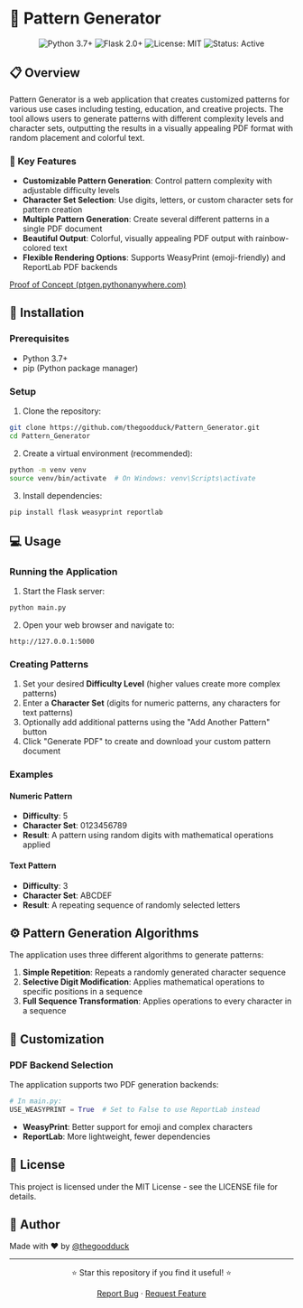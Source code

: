 # 🌈 Pattern Generator

<div align="center">
  <img src="https://img.shields.io/badge/Python-3.7%2B-blue.svg" alt="Python 3.7+"/>
  <img src="https://img.shields.io/badge/Flask-2.0%2B-green.svg" alt="Flask 2.0+"/>
  <img src="https://img.shields.io/badge/License-MIT-yellow.svg" alt="License: MIT"/>
  <img src="https://img.shields.io/badge/Status-Active-brightgreen.svg" alt="Status: Active"/>
</div>

## 📋 Overview

Pattern Generator is a web application that creates customized patterns for various use cases including testing, education, and creative projects. The tool allows users to generate patterns with different complexity levels and character sets, outputting the results in a visually appealing PDF format with random placement and colorful text.

### 🎯 Key Features

- **Customizable Pattern Generation**: Control pattern complexity with adjustable difficulty levels
- **Character Set Selection**: Use digits, letters, or custom character sets for pattern creation
- **Multiple Pattern Generation**: Create several different patterns in a single PDF document
- **Beautiful Output**: Colorful, visually appealing PDF output with rainbow-colored text
- **Flexible Rendering Options**: Supports WeasyPrint (emoji-friendly) and ReportLab PDF backends

[Proof of Concept (ptgen.pythonanywhere.com)](https://ptgen.pythonanywhere.com)
## 🚀 Installation

### Prerequisites
- Python 3.7+
- pip (Python package manager)

### Setup

1. Clone the repository:
```bash
git clone https://github.com/thegoodduck/Pattern_Generator.git
cd Pattern_Generator
```

2. Create a virtual environment (recommended):
```bash
python -m venv venv
source venv/bin/activate  # On Windows: venv\Scripts\activate
```

3. Install dependencies:
```bash
pip install flask weasyprint reportlab
```

## 💻 Usage

### Running the Application

1. Start the Flask server:
```bash
python main.py
```

2. Open your web browser and navigate to:
```
http://127.0.0.1:5000
```

### Creating Patterns

1. Set your desired **Difficulty Level** (higher values create more complex patterns)
2. Enter a **Character Set** (digits for numeric patterns, any characters for text patterns)
3. Optionally add additional patterns using the "Add Another Pattern" button
4. Click "Generate PDF" to create and download your custom pattern document

### Examples

#### Numeric Pattern
- **Difficulty**: 5
- **Character Set**: 0123456789
- **Result**: A pattern using random digits with mathematical operations applied

#### Text Pattern
- **Difficulty**: 3
- **Character Set**: ABCDEF
- **Result**: A repeating sequence of randomly selected letters

## ⚙️ Pattern Generation Algorithms

The application uses three different algorithms to generate patterns:

1. **Simple Repetition**: Repeats a randomly generated character sequence
2. **Selective Digit Modification**: Applies mathematical operations to specific positions in a sequence
3. **Full Sequence Transformation**: Applies operations to every character in a sequence

## 🔧 Customization

### PDF Backend Selection

The application supports two PDF generation backends:

```python
# In main.py:
USE_WEASYPRINT = True  # Set to False to use ReportLab instead
```

- **WeasyPrint**: Better support for emoji and complex characters
- **ReportLab**: More lightweight, fewer dependencies

## 📄 License

This project is licensed under the MIT License - see the LICENSE file for details.

## 👤 Author

Made with ❤️ by [@thegoodduck](https://github.com/thegoodduck)

---

<div align="center">
  <p>⭐ Star this repository if you find it useful! ⭐</p>
  <p>
    <a href="https://github.com/thegoodduck/Pattern_Generator/issues">Report Bug</a> ·
    <a href="https://github.com/thegoodduck/Pattern_Generator/issues">Request Feature</a>
  </p>
</div>
